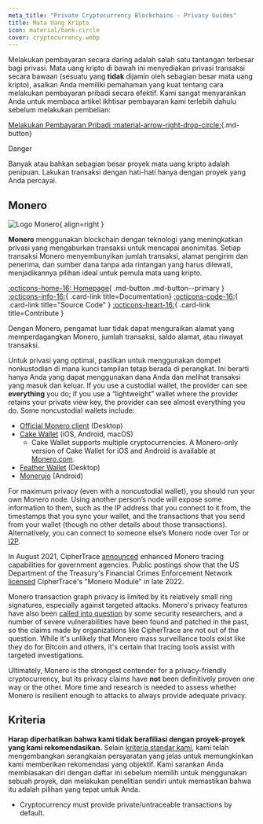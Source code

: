 ```yaml
---
meta_title: "Private Cryptocurrency Blockchains - Privacy Guides"
title: Mata Uang Kripto
icon: material/bank-circle
cover: cryptocurrency.webp
---
```


Melakukan pembayaran secara daring adalah salah satu tantangan terbesar bagi privasi. Mata uang kripto di bawah ini menyediakan privasi transaksi secara bawaan (sesuatu yang **tidak** dijamin oleh sebagian besar mata uang kripto), asalkan Anda memiliki pemahaman yang kuat tentang cara melakukan pembayaran pribadi secara efektif. Kami sangat menyarankan Anda untuk membaca artikel ikhtisar pembayaran kami terlebih dahulu sebelum melakukan pembelian:

[Melakukan Pembayaran Pribadi :material-arrow-right-drop-circle:](advanced/payments.md ""){.md-button}

<div class="admonition danger" markdown>
<p class="admonition-title">Danger</p>

Banyak atau bahkan sebagian besar proyek mata uang kripto adalah penipuan. Lakukan transaksi dengan hati-hati hanya dengan proyek yang Anda percayai.

</div>

## Monero

<div class="admonition recommendation" markdown>

![Logo Monero](assets/img/cryptocurrency/monero.svg){ align=right }

**Monero** menggunakan blockchain dengan teknologi yang meningkatkan privasi yang mengaburkan transaksi untuk mencapai anonimitas. Setiap transaksi Monero menyembunyikan jumlah transaksi, alamat pengirim dan penerima, dan sumber dana tanpa ada rintangan yang harus dilewati, menjadikannya pilihan ideal untuk pemula mata uang kripto.

[:octicons-home-16: Homepage](https://getmonero.org){ .md-button .md-button--primary }
[:octicons-info-16:](https://getmonero.org/resources/user-guides){ .card-link title=Documentation}
[:octicons-code-16:](https://github.com/monero-project/monero){ .card-link title="Source Code" }
[:octicons-heart-16:](https://getmonero.org/get-started/contributing){ .card-link title=Contribute }

</details>

</div>

Dengan Monero, pengamat luar tidak dapat menguraikan alamat yang memperdagangkan Monero, jumlah transaksi, saldo alamat, atau riwayat transaksi.

Untuk privasi yang optimal, pastikan untuk menggunakan dompet nonkustodian di mana kunci tampilan tetap berada di perangkat. Ini berarti hanya Anda yang dapat menggunakan dana Anda dan melihat transaksi yang masuk dan keluar. If you use a custodial wallet, the provider can see **everything** you do; if you use a “lightweight” wallet where the provider retains your private view key, the provider can see almost everything you do. Some noncustodial wallets include:

- [Official Monero client](https://getmonero.org/downloads) (Desktop)
- [Cake Wallet](https://cakewallet.com) (iOS, Android, macOS)
    - Cake Wallet supports multiple cryptocurrencies. A Monero-only version of Cake Wallet for iOS and Android is available at [Monero.com](https://monero.com).
- [Feather Wallet](https://featherwallet.org) (Desktop)
- [Monerujo](https://monerujo.io) (Android)

For maximum privacy (even with a noncustodial wallet), you should run your own Monero node. Using another person’s node will expose some information to them, such as the IP address that you connect to it from, the timestamps that you sync your wallet, and the transactions that you send from your wallet (though no other details about those transactions). Alternatively, you can connect to someone else’s Monero node over Tor or [I2P](alternative-networks.md#i2p-the-invisible-internet-project).

In August 2021, CipherTrace [announced](https://web.archive.org/web/20240223224846/https://ciphertrace.com/enhanced-monero-tracing) enhanced Monero tracing capabilities for government agencies. Public postings show that the US Department of the Treasury's Financial Crimes Enforcement Network [licensed](https://sam.gov/opp/d12cbe9afbb94ca68006d0f006d355ac/view) CipherTrace's "Monero Module" in late 2022.

Monero transaction graph privacy is limited by its relatively small ring signatures, especially against targeted attacks. Monero's privacy features have also been [called into question](https://web.archive.org/web/20180331203053/https://wired.com/story/monero-privacy) by some security researchers, and a number of severe vulnerabilities have been found and patched in the past, so the claims made by organizations like CipherTrace are not out of the question. While it's unlikely that Monero mass surveillance tools exist like they do for Bitcoin and others, it's certain that tracing tools assist with targeted investigations.

Ultimately, Monero is the strongest contender for a privacy-friendly cryptocurrency, but its privacy claims have **not** been definitively proven one way or the other. More time and research is needed to assess whether Monero is resilient enough to attacks to always provide adequate privacy.

## Kriteria

**Harap diperhatikan bahwa kami tidak berafiliasi dengan proyek-proyek yang kami rekomendasikan.** Selain [kriteria standar kami](about/criteria.md), kami telah mengembangkan serangkaian persyaratan yang jelas untuk memungkinkan kami memberikan rekomendasi yang objektif. Kami sarankan Anda membiasakan diri dengan daftar ini sebelum memilih untuk menggunakan sebuah proyek, dan melakukan penelitian sendiri untuk memastikan bahwa itu adalah pilihan yang tepat untuk Anda.

- Cryptocurrency must provide private/untraceable transactions by default.
